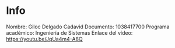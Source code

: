 # Info 
Nombre: Giloc Delgado Cadavid
Documento: 1038417700
Programa académico: Ingeniería de Sistemas
Enlace del vídeo: https://youtu.be/JqUa4m4-A8Q

